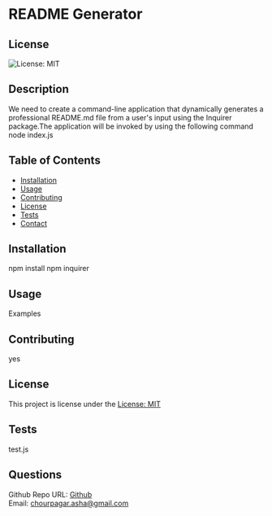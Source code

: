
# README Generator
## License
![License: MIT](https://img.shields.io/badge/License-MIT-yellow.svg)
## Description
We need to create a command-line application that dynamically generates a professional README.md file from a user's input using the Inquirer package.The application will be invoked by using the following command node index.js
## Table of Contents
- [Installation](#installation)
- [Usage](#usage)
- [Contributing](#contributing)
- [License](#license)
- [Tests](#tests)
- [Contact](#contact)
## Installation
npm install npm inquirer
## Usage
Examples
## Contributing
yes
## License
This project is license under the [License: MIT](https://opensource.org/licenses/MIT)
## Tests
test.js
## Questions
Github Repo URL: [Github](https://github.com/ashachakre0906)<br>
Email: chourpagar.asha@gmail.com
 